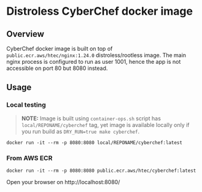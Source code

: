 # Distroless CyberChef docker image

## Overview
CyberChef docker image is built on top of `public.ecr.aws/htec/nginx:1.24.0` distroless/rootless image. The main nginx process is configured to run
as user 1001, hence the app is not accessible on port 80 but 8080 instead.

## Usage

### Local testing

> **NOTE:**
Image is built using `container-ops.sh` script has `local/REPONAME/cyberchef` tag, yet image is available locally only if you run
build as `DRY_RUN=true make cyberchef`.


```
docker run -it --rm -p 8080:8080 local/REPONAME/cyberchef:latest
```

### From AWS ECR

```
docker run -it --rm -p 8080:8080 public.ecr.aws/htec/cyberchef:latest
```

Open your browser on http://localhost:8080/
